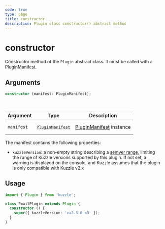 ```yaml
---
code: true
type: page
title: constructor
description: Plugin class constructor() abstract method
---
```


# constructor

Constructor method of the `Plugin` abstract class. It must be called with a [PluginManifest](/core/2/framework/types/plugin-manifest).

## Arguments

```ts
constructor (manifest: PluginManifest);
```

<br/>

| Argument  | Type   | Description            |
| -------------- | --------- | ------------- |
| `manifest` | <pre>[PluginManifest](/core/2/framework/types/plugin-manifest)</pre> | [PluginManifest](/core/2/framework/types/plugin-manifest) instance |

The manifest contains the following properties:
 - `kuzzleVersion`: a non-empty string describing a [semver range](https://www.npmjs.com/package/semver#ranges), limiting the range of Kuzzle versions supported by this plugin. If not set, a warning is displayed on the console, and Kuzzle assumes that the plugin is only compatible with Kuzzle v2.x

## Usage

```ts
import { Plugin } from 'kuzzle';

class EmailPlugin extends Plugin {
  constructor () {
    super({ kuzzleVersion: '>=2.8.0 <3' });
  }
}
```

